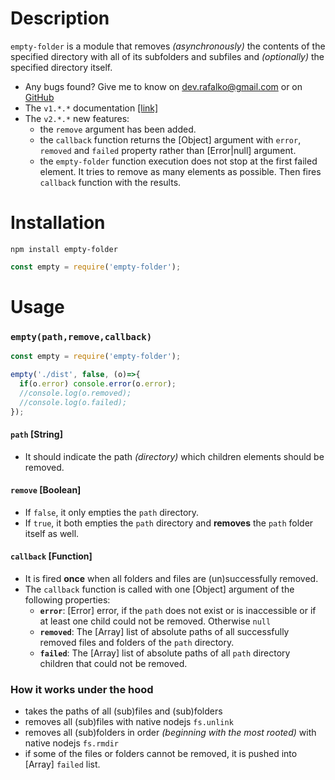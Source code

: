# Description
`empty-folder` is a module that removes *(asynchronously)* the contents of the specified directory with all of its subfolders and subfiles and *(optionally)* the specified directory itself.

* Any bugs found? Give me to know on dev.rafalko@gmail.com or on [GitHub](https://github.com/devrafalko/empty-folder/issues)
* The `v1.*.*` documentation [\[link\]](https://github.com/devrafalko/empty-folder/tree/v1.0.0)
* The `v2.*.*` new features:
  * the `remove` argument has been added.
  * the `callback` function returns the [Object] argument with `error`, `removed` and `failed` property rather than [Error|null] argument.
  * the `empty-folder` function execution does not stop at the first failed element. It tries to remove as many elements as possible. Then fires `callback` function with the results.

# Installation
`npm install empty-folder`

```javascript
const empty = require('empty-folder');
```

# Usage
### `empty(path,remove,callback)`

```javascript
const empty = require('empty-folder');

empty('./dist', false, (o)=>{
  if(o.error) console.error(o.error);
  //console.log(o.removed);
  //console.log(o.failed);
});
```

#### `path` **[String]**
* It should indicate the path *(directory)* which children elements should be removed.

#### `remove` **[Boolean]**
* If `false`, it only empties the `path` directory.
* If `true`, it both empties the `path` directory and **removes** the `path` folder itself as well.
#### `callback` **[Function]**
* It is fired **once** when all folders and files are (un)successfully removed.
* The `callback` function is called with one [Object] argument of the following properties:
  * **`error`**: [Error] error, if the `path` does not exist or is inaccessible or if at least one child could not be removed. Otherwise `null`
  * **`removed`**: The [Array] list of absolute paths of all successfully removed files and folders of the `path` directory.
  * **`failed`**: The [Array] list of absolute paths of all `path` directory children that could not be removed.

### How it works under the hood
* takes the paths of all (sub)files and (sub)folders
* removes all (sub)files with native nodejs `fs.unlink`
* removes all (sub)folders in order *(beginning with the most rooted)* with native nodejs `fs.rmdir`
* if some of the files or folders cannot be removed, it is pushed into [Array] `failed` list.